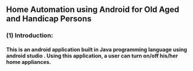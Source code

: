 ## Home Automation using Android for Old Aged and Handicap Persons 

### (1) Introduction:

#### This is an android application built in Java programming language using android studio . Using this application, a user can turn on/off his/her home appliances.